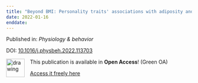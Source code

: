 ```yaml
---
title: "Beyond BMI: Personality traits' associations with adiposity and metabolic rate."
date: 2022-01-16
enddate:
---
```


Published in: *Physiology & behavior*

DOI: [10.1016/j.physbeh.2022.113703](https://doi.org/10.1016/j.physbeh.2022.113703)

<img src="https://upload.wikimedia.org/wikipedia/commons/thumb/9/90/Open_Access_logo_PLoS_white_green.svg/576px-Open_Access_logo_PLoS_white_green.svg.png" alt="drawing" width="50" align="left"/> &nbsp;&nbsp;&nbsp;This publication is available in **Open Access**! (Green OA)

&nbsp;&nbsp;&nbsp;[Access it freely here](https://www.pure.ed.ac.uk/ws/files/258557082/Beyond_BMI_preprint.pdf
)

